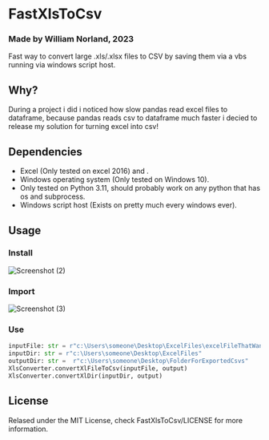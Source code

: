 # FastXlsToCsv
### Made by William Norland, 2023

Fast way to convert large .xls/.xlsx files to CSV by saving them via a vbs running via windows script host.
## Why?
During a project i did i noticed how slow pandas read excel files to dataframe, because pandas reads csv to dataframe much faster i decied to release my solution
for turning excel into csv!

## Dependencies
* Excel (Only tested on excel 2016) and .
* Windows operating system (Only tested on Windows 10).
* Only tested on Python 3.11, should probably work on any python that has os and subprocess.
* Windows script host (Exists on pretty much every windows ever).

## Usage
### Install
![Screenshot (2)](https://github.com/willayy/FastXlsToCsv/assets/117913560/49003561-1f42-4bbc-90c3-7316b9549314)
### Import
![Screenshot (3)](https://github.com/willayy/FastXlsToCsv/assets/117913560/a4891cc7-09af-41e3-a61e-8201741506ac)
### Use
```python
inputFile: str = r"c:\Users\someone\Desktop\ExcelFiles\excelFileThatWantsTobeCsv.xlsx"
inputDir: str = r"c:\Users\someone\Desktop\ExcelFiles"
outputDir: str =  r"c:\Users\someone\Desktop\FolderForExportedCsvs"
XlsConverter.convertXlFileToCsv(inputFile, output)
XlsConverter.convertXlDir(inputDir, output)
```

## License
Relased under the MIT License, check FastXlsToCsv/LICENSE for more information.

